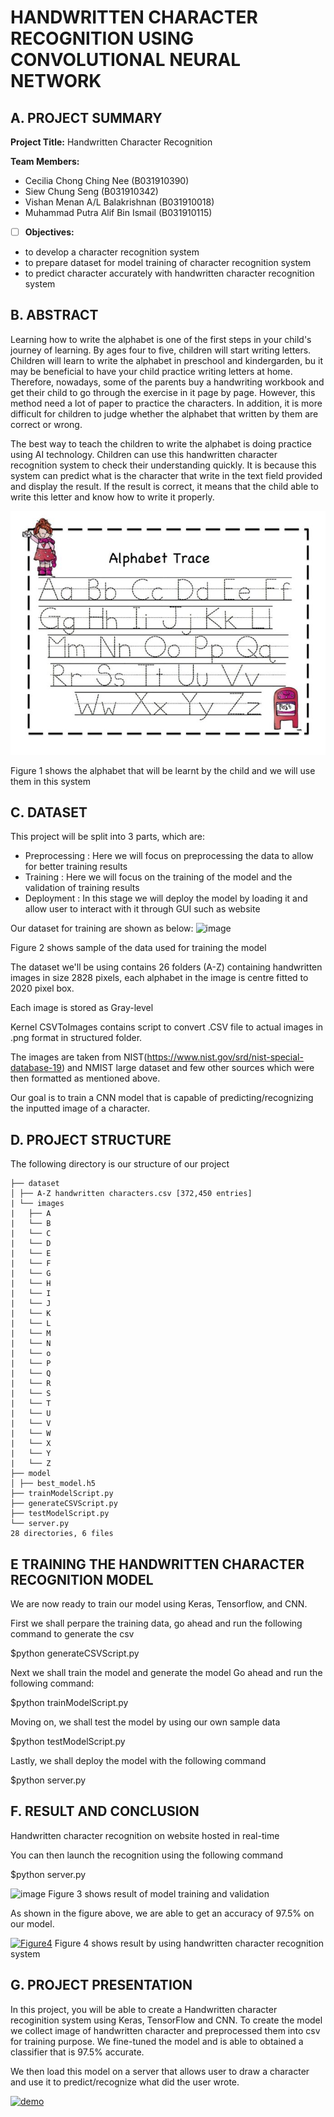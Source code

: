 # HANDWRITTEN CHARACTER RECOGNITION USING CONVOLUTIONAL NEURAL NETWORK

## A. PROJECT SUMMARY

**Project Title:** Handwritten Character Recognition

**Team Members:** 
- Cecilia Chong Ching Nee (B031910390)
- Siew Chung Seng (B031910342)
- Vishan Menan A/L Balakrishnan (B031910018)
- Muhammad Putra Alif Bin Ismail (B031910115)

- [ ] **Objectives:**
- to develop a character recognition system
- to prepare dataset for model training of character recognition system
- to predict character accurately with handwritten character recognition system


##  B. ABSTRACT 

Learning how to write the alphabet is one of the first steps in your child's journey of learning. By ages four to five, children will start writing letters. Children will learn to write the alphabet in preschool and kindergarden, bu it may be beneficial to have your child practice writing letters at home. Therefore, nowadays, some of the parents buy a handwriting workbook and get their child to go through the exercise in it page by page. However, this method need a lot of paper to practice the characters. In addition, it is more difficult for children to judge whether the alphabet that written by them are correct or wrong. 

The best way to teach the children to write the alphabet is doing practice using AI technology. Children can use this handwritten character recognition system to check their understanding quickly. It is because this system can predict what is the character that write in the text field provided and display the result. If the result is correct, it means that the child able to write this letter and know how to write it properly. 

![Coding](https://github.com/CeciliaChongChingNee/Artificial-Intelligence-Project/blob/main/AI-Project-Documentation/poster-handwrting.jpg)

Figure 1 shows the alphabet that will be learnt by the child and we will use them in this system


## C.  DATASET
This project will be split into 3 parts, which are:
- Preprocessing : Here we will focus on preprocessing the data to allow for better training results
- Training : Here we will focus on the training of the model and the validation of training results
- Deployment : In this stage we will deploy the model by loading it and allow user to interact with it through GUI such as website

Our dataset for training are shown as below:
![image](https://user-images.githubusercontent.com/80866120/115016783-224cec80-9ee8-11eb-8147-88782634bd45.png)

Figure 2 shows sample of the data used for training the model

The dataset we'll be using contains 26 folders (A-Z) containing handwritten images in size 2828 pixels, each alphabet in the image is centre fitted to 2020 pixel box.

Each image is stored as Gray-level

Kernel CSVToImages contains script to convert .CSV file to actual images in .png format in structured folder.

The images are taken from NIST(https://www.nist.gov/srd/nist-special-database-19) and NMIST large dataset and few other sources which were then formatted as mentioned above.

Our goal is to train a CNN model that is capable of predicting/recognizing the inputted image of a character.


## D.   PROJECT STRUCTURE
The following directory is our structure of our project

    ├── dataset
    │ ├── A-Z handwritten characters.csv [372,450 entries]
    | └── images
    |   ├── A
    |   └── B
    |   └── C
    |   └── D
    |   └── E
    |   └── F
    |   └── G
    |   └── H
    |   └── I
    |   └── J
    |   └── K
    |   └── L
    |   └── M
    |   └── N
    |   └── o
    |   └── P
    |   └── Q
    |   └── R
    |   └── S
    |   └── T
    |   └── U
    |   └── V
    |   └── W
    |   └── X
    |   └── Y
    |   └── Z
    ├── model
    │ ├── best_model.h5
    ├── trainModelScript.py
    ├── generateCSVScript.py
    ├── testModelScript.py
    └── server.py
    28 directories, 6 files


## E   TRAINING THE HANDWRITTEN CHARACTER RECOGNITION MODEL
We are now ready to train our model using Keras, Tensorflow, and CNN.

First we shall perpare the training data, go ahead and run the following command to generate the csv

$python generateCSVScript.py

Next we shall train the model and generate the model
Go ahead and run the following command:

$python trainModelScript.py

Moving on, we shall test the model by using our own sample data

$python testModelScript.py

Lastly, we shall deploy the model with the following command

$python server.py

## F.  RESULT AND CONCLUSION

Handwritten character recognition on website hosted in real-time

You can then launch the recognition using the following command

$python server.py

![image](https://user-images.githubusercontent.com/80866120/115021984-4f50cd80-9eef-11eb-8508-841611ded592.png)
Figure 3 shows result of model training and validation

As shown in the figure above, we are able to get an accuracy of 97.5% on our model.

[![Figure4](https://img.youtube.com/vi/vT1xNDjoTv0/0.jpg)](https://www.youtube.com/watch?v=vT1xNDjoTv0 "Figure4")
Figure 4 shows result by using handwritten character recognition system

## G.   PROJECT PRESENTATION 

In this project, you will be able to create a Handwritten character recoginition system using Keras, TensorFlow and CNN. To create the model we collect image of handwritten character and preprocessed them into csv for training purpose. We fine-tuned the model and is able to obtained a classifier that is 97.5% accurate.

We then load this model on a server that allows user to draw a character and use it to predict/recognize what did the user wrote.

[![demo](https://img.youtube.com/vi/qIdv7Nh5d0Q&t=84s/0.jpg)](https://www.youtube.com/watch?v=qIdv7Nh5d0Q&t=84s "demo")


